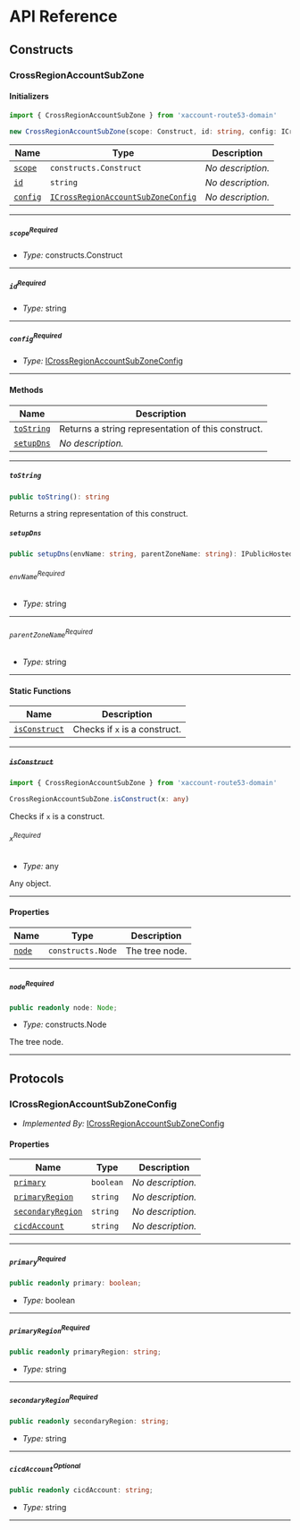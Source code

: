 # API Reference <a name="API Reference" id="api-reference"></a>

## Constructs <a name="Constructs" id="Constructs"></a>

### CrossRegionAccountSubZone <a name="CrossRegionAccountSubZone" id="xaccount-route53-domain.CrossRegionAccountSubZone"></a>

#### Initializers <a name="Initializers" id="xaccount-route53-domain.CrossRegionAccountSubZone.Initializer"></a>

```typescript
import { CrossRegionAccountSubZone } from 'xaccount-route53-domain'

new CrossRegionAccountSubZone(scope: Construct, id: string, config: ICrossRegionAccountSubZoneConfig)
```

| **Name** | **Type** | **Description** |
| --- | --- | --- |
| <code><a href="#xaccount-route53-domain.CrossRegionAccountSubZone.Initializer.parameter.scope">scope</a></code> | <code>constructs.Construct</code> | *No description.* |
| <code><a href="#xaccount-route53-domain.CrossRegionAccountSubZone.Initializer.parameter.id">id</a></code> | <code>string</code> | *No description.* |
| <code><a href="#xaccount-route53-domain.CrossRegionAccountSubZone.Initializer.parameter.config">config</a></code> | <code><a href="#xaccount-route53-domain.ICrossRegionAccountSubZoneConfig">ICrossRegionAccountSubZoneConfig</a></code> | *No description.* |

---

##### `scope`<sup>Required</sup> <a name="scope" id="xaccount-route53-domain.CrossRegionAccountSubZone.Initializer.parameter.scope"></a>

- *Type:* constructs.Construct

---

##### `id`<sup>Required</sup> <a name="id" id="xaccount-route53-domain.CrossRegionAccountSubZone.Initializer.parameter.id"></a>

- *Type:* string

---

##### `config`<sup>Required</sup> <a name="config" id="xaccount-route53-domain.CrossRegionAccountSubZone.Initializer.parameter.config"></a>

- *Type:* <a href="#xaccount-route53-domain.ICrossRegionAccountSubZoneConfig">ICrossRegionAccountSubZoneConfig</a>

---

#### Methods <a name="Methods" id="Methods"></a>

| **Name** | **Description** |
| --- | --- |
| <code><a href="#xaccount-route53-domain.CrossRegionAccountSubZone.toString">toString</a></code> | Returns a string representation of this construct. |
| <code><a href="#xaccount-route53-domain.CrossRegionAccountSubZone.setupDns">setupDns</a></code> | *No description.* |

---

##### `toString` <a name="toString" id="xaccount-route53-domain.CrossRegionAccountSubZone.toString"></a>

```typescript
public toString(): string
```

Returns a string representation of this construct.

##### `setupDns` <a name="setupDns" id="xaccount-route53-domain.CrossRegionAccountSubZone.setupDns"></a>

```typescript
public setupDns(envName: string, parentZoneName: string): IPublicHostedZone
```

###### `envName`<sup>Required</sup> <a name="envName" id="xaccount-route53-domain.CrossRegionAccountSubZone.setupDns.parameter.envName"></a>

- *Type:* string

---

###### `parentZoneName`<sup>Required</sup> <a name="parentZoneName" id="xaccount-route53-domain.CrossRegionAccountSubZone.setupDns.parameter.parentZoneName"></a>

- *Type:* string

---

#### Static Functions <a name="Static Functions" id="Static Functions"></a>

| **Name** | **Description** |
| --- | --- |
| <code><a href="#xaccount-route53-domain.CrossRegionAccountSubZone.isConstruct">isConstruct</a></code> | Checks if `x` is a construct. |

---

##### ~~`isConstruct`~~ <a name="isConstruct" id="xaccount-route53-domain.CrossRegionAccountSubZone.isConstruct"></a>

```typescript
import { CrossRegionAccountSubZone } from 'xaccount-route53-domain'

CrossRegionAccountSubZone.isConstruct(x: any)
```

Checks if `x` is a construct.

###### `x`<sup>Required</sup> <a name="x" id="xaccount-route53-domain.CrossRegionAccountSubZone.isConstruct.parameter.x"></a>

- *Type:* any

Any object.

---

#### Properties <a name="Properties" id="Properties"></a>

| **Name** | **Type** | **Description** |
| --- | --- | --- |
| <code><a href="#xaccount-route53-domain.CrossRegionAccountSubZone.property.node">node</a></code> | <code>constructs.Node</code> | The tree node. |

---

##### `node`<sup>Required</sup> <a name="node" id="xaccount-route53-domain.CrossRegionAccountSubZone.property.node"></a>

```typescript
public readonly node: Node;
```

- *Type:* constructs.Node

The tree node.

---




## Protocols <a name="Protocols" id="Protocols"></a>

### ICrossRegionAccountSubZoneConfig <a name="ICrossRegionAccountSubZoneConfig" id="xaccount-route53-domain.ICrossRegionAccountSubZoneConfig"></a>

- *Implemented By:* <a href="#xaccount-route53-domain.ICrossRegionAccountSubZoneConfig">ICrossRegionAccountSubZoneConfig</a>


#### Properties <a name="Properties" id="Properties"></a>

| **Name** | **Type** | **Description** |
| --- | --- | --- |
| <code><a href="#xaccount-route53-domain.ICrossRegionAccountSubZoneConfig.property.primary">primary</a></code> | <code>boolean</code> | *No description.* |
| <code><a href="#xaccount-route53-domain.ICrossRegionAccountSubZoneConfig.property.primaryRegion">primaryRegion</a></code> | <code>string</code> | *No description.* |
| <code><a href="#xaccount-route53-domain.ICrossRegionAccountSubZoneConfig.property.secondaryRegion">secondaryRegion</a></code> | <code>string</code> | *No description.* |
| <code><a href="#xaccount-route53-domain.ICrossRegionAccountSubZoneConfig.property.cicdAccount">cicdAccount</a></code> | <code>string</code> | *No description.* |

---

##### `primary`<sup>Required</sup> <a name="primary" id="xaccount-route53-domain.ICrossRegionAccountSubZoneConfig.property.primary"></a>

```typescript
public readonly primary: boolean;
```

- *Type:* boolean

---

##### `primaryRegion`<sup>Required</sup> <a name="primaryRegion" id="xaccount-route53-domain.ICrossRegionAccountSubZoneConfig.property.primaryRegion"></a>

```typescript
public readonly primaryRegion: string;
```

- *Type:* string

---

##### `secondaryRegion`<sup>Required</sup> <a name="secondaryRegion" id="xaccount-route53-domain.ICrossRegionAccountSubZoneConfig.property.secondaryRegion"></a>

```typescript
public readonly secondaryRegion: string;
```

- *Type:* string

---

##### `cicdAccount`<sup>Optional</sup> <a name="cicdAccount" id="xaccount-route53-domain.ICrossRegionAccountSubZoneConfig.property.cicdAccount"></a>

```typescript
public readonly cicdAccount: string;
```

- *Type:* string

---

